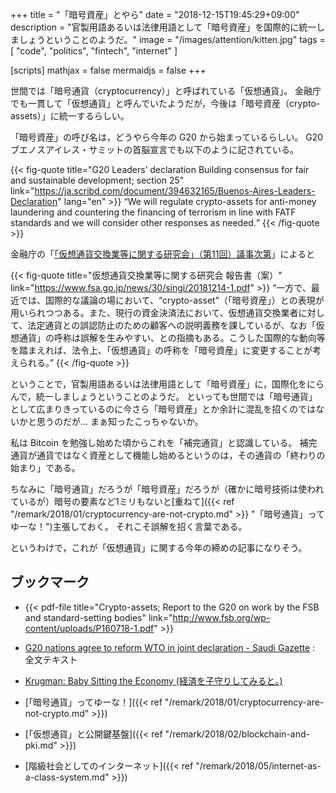 +++
title = "「暗号資産」とやら"
date = "2018-12-15T19:45:29+09:00"
description = "官製用語あるいは法律用語として「暗号資産」を国際的に統一しましょうということのようだ。"
image = "/images/attention/kitten.jpg"
tags = [ "code", "politics", "fintech", "internet" ]

[scripts]
  mathjax = false
  mermaidjs = false
+++

世間では「暗号通貨（cryptocurrency）」と呼ばれている「仮想通貨」。
金融庁でも一貫して「仮想通貨」と呼んでいたようだが，今後は「暗号資産（crypto-assets）」に統一するらしい。

「暗号資産」の呼び名は，どうやら今年の G20 から始まっているらしい。
G20 ブエノスアイレス・サミットの首脳宣言でも以下のように記されている。

{{< fig-quote title="G20 Leaders’ declaration Building consensus for fair and sustainable development; section 25" link="https://ja.scribd.com/document/394632165/Buenos-Aires-Leaders-Declaration" lang="en" >}}
<q>We will regulate crypto-assets for anti-money laundering and countering the financing of terrorism in line with FATF standards and we will consider other responses as needed.</q>
{{< /fig-quote >}}

金融庁の「[「仮想通貨交換業等に関する研究会」（第11回）議事次第](https://www.fsa.go.jp/news/30/singi/20181214.html)」によると

{{< fig-quote title="仮想通貨交換業等に関する研究会 報告書（案）" link="https://www.fsa.go.jp/news/30/singi/20181214-1.pdf" >}}
<q>一方で、最近では、国際的な議論の場において、“crypto-asset”（「暗号資産」）との表現が用いられつつある。また、現行の資金決済法において、仮想通貨交換業者に対して、法定通貨との誤認防止のための顧客への説明義務を課しているが、なお「仮想通貨」の呼称は誤解を生みやすい、との指摘もある。こうした国際的な動向等を踏まえれば、法令上、「仮想通貨」の呼称を「暗号資産」に変更することが考えられる。</q>
{{< /fig-quote >}}

ということで，官製用語あるいは法律用語として「暗号資産」に，国際化をにらんで，統一しましょうということのようだ。
といっても世間では「暗号通貨」として広まりきっているのに今さら「暗号資産」とか余計に混乱を招くのではないかと思うのだが... まぁ知ったこっちゃないか。

私は Bitcoin を勉強し始めた頃からこれを「補完通貨」と認識している。
補完通貨が通貨ではなく資産として機能し始めるというのは，その通貨の「終わりの始まり」である。

ちなみに「暗号通貨」だろうが「暗号資産」だろうが（確かに暗号技術は使われているが）暗号の要素など1ミリもないと[重ねて]({{< ref "/remark/2018/01/cryptocurrency-are-not-crypto.md" >}} "「暗号通貨」ってゆーな！")主張しておく。
それこそ誤解を招く言葉である。

というわけで，これが「仮想通貨」に関する今年の締めの記事になりそう。

## ブックマーク

- {{< pdf-file title="Crypto-assets; Report to the G20 on work by the FSB and standard-setting bodies" link="http://www.fsb.org/wp-content/uploads/P160718-1.pdf" >}}
- [G20 nations agree to reform WTO in joint declaration - Saudi Gazette](http://saudigazette.com.sa/article/549293/World/America/G20-nations-agree-to-reform-WTO-in-joint-declaration) : 全文テキスト

- [Krugman: Baby Sitting the Economy (経済を子守りしてみると。)](http://cruel.org/krugman/babysitj.html)

- [「暗号通貨」ってゆーな！]({{< ref "/remark/2018/01/cryptocurrency-are-not-crypto.md" >}})
- [「仮想通貨」と公開鍵基盤]({{< ref "/remark/2018/02/blockchain-and-pki.md" >}})
- [階級社会としてのインターネット]({{< ref "/remark/2018/05/internet-as-a-class-system.md" >}})

